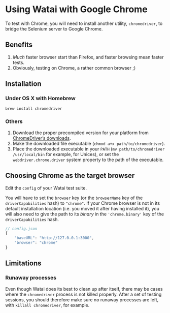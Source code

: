 Using Watai with Google Chrome
==============================

To test with Chrome, you will need to install another utility, `chromedriver`, to bridge the Selenium server to Google Chrome.


Benefits
--------

1. _Much_ faster browser start than Firefox, and faster browsing mean faster tests.
2. Obviously, testing on Chrome, a rather common browser  ;)


Installation
------------

### Under OS X with Homebrew ###

	brew install chromedriver

### Others ###

1. Download the proper precompiled version for your platform from [ChromeDriver’s downloads](http://code.google.com/p/chromedriver/downloads/list).
2. Make the downloaded file executable (`chmod a+x path/to/chromedriver`).
3. Place the downloaded executable in your `PATH` (`mv path/to/chromedriver /usr/local/bin` for example, for Unices), or set the `webdriver.chrome.driver` system property to the path of the executable.


Choosing Chrome as the target browser
-------------------------------------

Edit the `config` of your Watai test suite.

You will have to set the `browser` key (or the `browserName` key of the `driverCapabilities` hash) to `"chrome"`. If your Chrome browser is not in its default installation location (i.e. you moved it after having installed it), you will also need to give the path to its _binary_ in the `'chrome.binary'` key of the `driverCapabilities` hash.

```javascript
// config.json
{
    "baseURL": "http://127.0.0.1:3000",
    "browser": "chrome"
}
```


Limitations
-----------

### Runaway processes

Even though Watai does its best to clean up after itself, there may be cases where the `chromedriver` process is not killed properly. After a set of testing sessions, you should therefore make sure no runaway processes are left, with `killall chromedriver`, for example.
